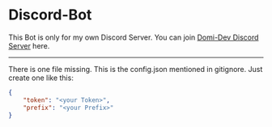# Discord-Bot

This Bot is only for my own Discord Server.
You can join [Domi-Dev Discord Server](https://discord.gg/nF7FQ9Cqwy "Domi-Dev Discord Server") here.

***

There is one file missing. This is the config.json mentioned in gitignore.
Just create one like this:

```json
{
    "token": "<your Token>",
    "prefix": "<your Prefix>"
}
```
